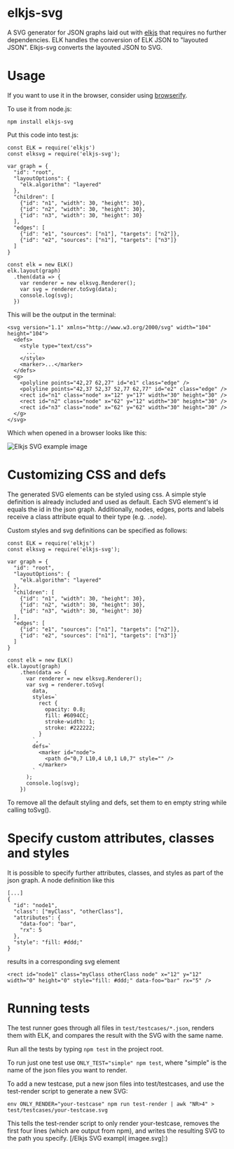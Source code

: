elkjs-svg
=== 

A SVG generator for JSON graphs laid out with [elkjs](https://github.com/kieler/elkjs) that requires no further dependencies. ELK handles the conversion of ELK JSON to "layouted JSON". Elkjs-svg converts the layouted JSON to SVG.

Usage 
===

If you want to use it in the browser, consider using [browserify](browserify.org). 

To use it from node.js:

```
npm install elkjs-svg
```

Put this code into test.js:

```
const ELK = require('elkjs')
const elksvg = require('elkjs-svg');

var graph = {
  "id": "root",
  "layoutOptions": {
    "elk.algorithm": "layered"
  },
  "children": [
    {"id": "n1", "width": 30, "height": 30},
    {"id": "n2", "width": 30, "height": 30},
    {"id": "n3", "width": 30, "height": 30}
  ],
  "edges": [
    {"id": "e1", "sources": ["n1"], "targets": ["n2"]},
    {"id": "e2", "sources": ["n1"], "targets": ["n3"]}
  ]
}

const elk = new ELK()
elk.layout(graph)
  .then(data => {
    var renderer = new elksvg.Renderer();
    var svg = renderer.toSvg(data);
    console.log(svg);
  })
```

This will be the output in the terminal:

```
<svg version="1.1" xmlns="http://www.w3.org/2000/svg" width="104" height="104">
  <defs>
    <style type="text/css">
      ...
    </style>
    <marker>...</marker>
  </defs>
  <g>
    <polyline points="42,27 62,27" id="e1" class="edge" />
    <polyline points="42,37 52,37 52,77 62,77" id="e2" class="edge" />
    <rect id="n1" class="node" x="12" y="17" width="30" height="30" />
    <rect id="n2" class="node" x="62" y="12" width="30" height="30" />
    <rect id="n3" class="node" x="62" y="62" width="30" height="30" />
  </g>
</svg>
```

Which when opened in a browser looks like this:

![Elkjs SVG example image](/example.svg)

Customizing CSS and defs
===

The generated SVG elements can be styled using css. A simple style definition is already included and used as 
default. Each SVG element's id equals the id in the json graph. Additionally, nodes, edges, ports and labels 
receive a class attribute equal to their type (e.g. `.node`). 

Custom styles and svg definitions can be specified as follows:

```
const ELK = require('elkjs')
const elksvg = require('elkjs-svg');

var graph = {
  "id": "root",
  "layoutOptions": {
    "elk.algorithm": "layered"
  },
  "children": [
    {"id": "n1", "width": 30, "height": 30},
    {"id": "n2", "width": 30, "height": 30},
    {"id": "n3", "width": 30, "height": 30}
  ],
  "edges": [
    {"id": "e1", "sources": ["n1"], "targets": ["n2"]},
    {"id": "e2", "sources": ["n1"], "targets": ["n3"]}
  ]
}

const elk = new ELK()
elk.layout(graph)
    .then(data => {
      var renderer = new elksvg.Renderer();
      var svg = renderer.toSvg(
        data,
        styles=`
          rect {
            opacity: 0.8;
            fill: #6094CC;
            stroke-width: 1;
            stroke: #222222;
          }
        `, 
        defs=`
          <marker id="node">
            <path d="0,7 L10,4 L0,1 L0,7" style="" />
          </marker>
        `
      );
      console.log(svg);
    })
```

To remove all the default styling and defs, set them to en empty string while calling toSvg().

Specify custom attributes, classes and styles
===

It is possible to specify further attributes, classes, and styles 
as part of the json graph. A node definition like this
```
[...]
{
  "id": "node1",
  "class": ["myClass", "otherClass"],
  "attributes": {
    "data-foo": "bar",
    "rx": 5
  },
  "style": "fill: #ddd;"
}
```
results in a corresponding svg element 
```
<rect id="node1" class="myClass otherClass node" x="12" y="12" width="0" height="0" style="fill: #ddd;" data-foo="bar" rx="5" />
```

Running tests
===

The test runner goes through all files in `test/testcases/*.json`, renders them with ELK, and compares the result with the SVG with the same name.

Run all the tests by typing `npm test` in the project root. 

To run just one test use `ONLY_TEST="simple" npm test`, where "simple" is the name of the json files you want to render.

To add a new testcase, put a new json files into test/testcases, and use the test-render script to generate a new SVG:

```
env ONLY_RENDER="your-testcase" npm run test-render | awk "NR>4" > test/testcases/your-testcase.svg
```

This tells the test-render script to only render your-testcase, removes the first four lines (which are output from npm), and writes the resulting SVG to the path you specify.
[/Elkjs SVG exampl( imagee.svg]:)
